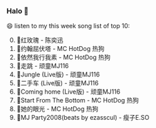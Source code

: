 

### Halo 👋

😄 listen to my this week song list of top 10:

0. 🌈红玫瑰 - 陈奕迅
1. 🌈约翰屈伏塔 - MC HotDog 热狗
2. 🌈依然我行我素 - MC HotDog 热狗
3. 🌈走跳 - 顽童MJ116
4. 🌈Jungle (Live版) - 顽童MJ116
5. 🌈二手车 (Live版) - 顽童MJ116
6. 🌈Coming home (Live版) - 顽童MJ116
7. 🌈Start From The Bottom - MC HotDog 热狗
8. 🌈她的眼光 - MC HotDog 热狗
9. 🌈MJ Party2008(beats by ezasscul) - 瘦子E.SO

